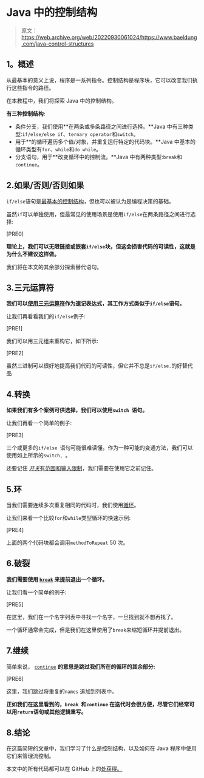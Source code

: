 # Java 中的控制结构

> 原文：<https://web.archive.org/web/20220930061024/https://www.baeldung.com/java-control-structures>

## **1。概述**

从最基本的意义上说，程序是一系列指令。控制结构是程序块，它可以改变我们执行这些指令的路径。

在本教程中，我们将探索 Java 中的控制结构。

**有三种控制结构:**

*   条件分支，我们使用**在两条或多条路径之间进行选择。**Java 中有三种类型:`if/else/else if`、`ternary operator`和`switch`。
*   用于**的循环遍历多个值/对象，并重复运行特定的代码块。**Java 中基本的循环类型有`for`、`while`和`do while`。
*   分支语句，用于**改变循环中的控制流。**Java 中有两种类型:`break`和`continue`。

## 2.如果/否则/否则如果

`if/else`语句是[最基本的控制结构](/web/20221126221703/https://www.baeldung.com/java-if-else)，但也可以被认为是编程决策的基础。

虽然`if`可以单独使用，但最常见的使用场景是使用`if/else`在两条路径之间进行选择:

[PRE0]

**理论上，我们可以无限链接或嵌套`if/else`块，但这会损害代码的可读性，这就是为什么不建议这样做。**

我们将在本文的其余部分探索替代语句。

## 3.三元运算符

**我们可以[使用三元运算符](/web/20221126221703/https://www.baeldung.com/java-ternary-operator)作为速记表达式，其工作方式类似于`if/else`语句。**

让我们再看看我们的`if/else`例子:

[PRE1]

我们可以用三元组来重构它，如下所示:

[PRE2]

虽然三进制可以很好地提高我们代码的可读性，但它并不总是`if/else.`的好替代品

## 4.转换

**如果我们有多个案例可供选择，我们可以使用`switch `语句。**

让我们再看一个简单的例子:

[PRE3]

三个或更多的`if/else `语句可能很难读懂。作为一种可能的变通方法，我们可以使用如上所示的`switch, `。

还要记住 [*开关*有范围和输入限制](/web/20221126221703/https://www.baeldung.com/java-switch)，我们需要在使用它之前记住。

## 5.环

当我们需要连续多次重复相同的代码时，我们使用[循环](/web/20221126221703/https://www.baeldung.com/java-loops)。

让我们来看一个比较`for`和`while`类型循环的快速示例:

[PRE4]

上面的两个代码块都会调用`methodToRepeat` 50 次。

## 6.破裂

**我们需要使用 [`break`](/web/20221126221703/https://www.baeldung.com/java-continue-and-break) 来提前退出一个循环。**

让我们看一个简单的例子:

[PRE5]

在这里，我们在一个名字列表中寻找一个名字，一旦找到就不想再找了。

一个循环通常会完成，但是我们在这里使用了`break`来缩短循环并提前退出。

## 7.继续

简单来说， [`continue`](/web/20221126221703/https://www.baeldung.com/java-continue-and-break) **的意思是跳过我们所在的循环的其余部分:**

[PRE6]

这里，我们跳过将重复的`names` 追加到列表中。

**正如我们在这里看到的，`break `和`continue` 在迭代时会很方便，尽管它们经常可以用`return`语句或其他逻辑重写。**

## 8.结论

在这篇简短的文章中，我们学习了什么是控制结构，以及如何在 Java 程序中使用它们来管理流控制。

本文中的所有代码都可以在 GitHub 上的[处获得。](https://web.archive.org/web/20221126221703/https://github.com/eugenp/tutorials/tree/master/core-java-modules/core-java-lang-syntax-2)